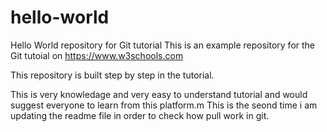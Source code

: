 # hello-world
Hello World repository for Git tutorial
This is an example repository for the Git tutoial on https://www.w3schools.com

This repository is built step by step in the tutorial.

This is very knowledage and very easy to understand tutorial and would suggest everyone to learn from this platform.m
This is the seond time i am updating the readme file in order to check how pull work in git.

